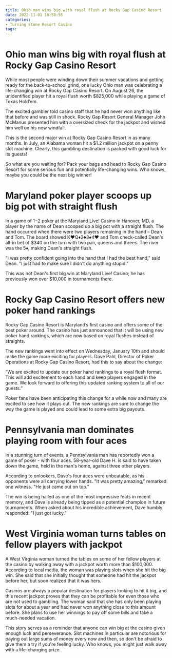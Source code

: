 ```yaml
---
title: Ohio man wins big with royal flush at Rocky Gap Casino Resort
date: 2022-11-01 10:58:55
categories:
- Turning Stone Resort Casino
tags:
---
```



#  Ohio man wins big with royal flush at Rocky Gap Casino Resort

While most people were winding down their summer vacations and getting ready for the back-to-school grind, one lucky Ohio man was celebrating a life-changing win at Rocky Gap Casino Resort. On August 26, the unidentified player hit a royal flush worth $825,000 while playing a game of Texas Hold’em.

The excited gambler told casino staff that he had never won anything like that before and was still in shock. Rocky Gap Resort General Manager John McManus presented him with a oversized check for the jackpot and wished him well on his new windfall.

This is the second major win at Rocky Gap Casino Resort in as many months. In July, an Alabama woman hit a $1.2 million jackpot on a penny slot machine. Clearly, this gambling destination is packed with good luck for its guests!

So what are you waiting for? Pack your bags and head to Rocky Gap Casino Resort for some serious fun and potentially life-changing wins. Who knows, maybe you could be the next big winner!

#  Maryland poker player scoops up big pot with straight flush

In a game of $1-$2 poker at the Maryland Live! Casino in Hanover, MD, a player by the name of Dean scooped up a big pot with a straight flush. The hand occurred when there were two players remaining in the hand – Dean and Tom. The board showed K♥Q♦2♣3♠4♥ and Tom check-called Dean's all-in bet of $340 on the turn with two pair, queens and threes. The river was the 5♦, making Dean's straight flush.

"I was pretty confident going into the hand that I had the best hand," said Dean. "I just had to make sure I didn't do anything stupid."

This was not Dean's first big win at Maryland Live! Casino; he has previously won over $10,000 in tournaments there.

#  Rocky Gap Casino Resort offers new poker hand rankings

Rocky Gap Casino Resort is Maryland’s first casino and offers some of the best poker around. The casino has just announced that it will be using new poker hand rankings, which are now based on royal flushes instead of straights.

The new rankings went into effect on Wednesday, January 10th and should make the game more exciting for players. Dave Pahl, Director of Poker Operations at Rocky Gap Casino Resort, had this to say about the change:

“We are excited to update our poker hand rankings to a royal flush format. This will add excitement to each hand and keep players engaged in the game. We look forward to offering this updated ranking system to all of our guests.”

Poker fans have been anticipating this change for a while now and many are excited to see how it plays out. The new rankings are sure to change the way the game is played and could lead to some extra big payouts.

#  Pennsylvania man dominates playing room with four aces

In a stunning turn of events, a Pennsylvania man has reportedly won a game of poker - with four aces. 58-year-old Dave H. is said to have taken down the game, held in the man's home, against three other players.

According to onlookers, Dave's four aces were unbeatable, as his opponents were all carrying lower hands. "It was pretty amazing," remarked one witness. "He just came out on top."

The win is being hailed as one of the most impressive feats in recent memory, and Dave is already being tipped as a potential champion in future tournaments. When asked about his incredible achievement, Dave humbly responded: "I just got lucky."

#  West Virginia woman turns tables on fellow players with jackpot

A West Virginia woman turned the tables on some of her fellow players at the casino by walking away with a jackpot worth more than $100,000. According to local media, the woman was playing slots when she hit the big win. She said that she initially thought that someone had hit the jackpot before her, but soon realized that it was hers.

Casinos are always a popular destination for players looking to hit it big, and this recent jackpot proves that they can be profitable for even those who are not used to gambling. The woman said that she has only been playing slots for about a year and had never won anything close to this amount before. She plans to use her winnings to pay off some bills and take a much-needed vacation.

This story serves as a reminder that anyone can win big at the casino given enough luck and perseverance. Slot machines in particular are notorious for paying out large sums of money every now and then, so don't be afraid to give them a try if you're feeling lucky. Who knows, you might just walk away with a life-changing prize.